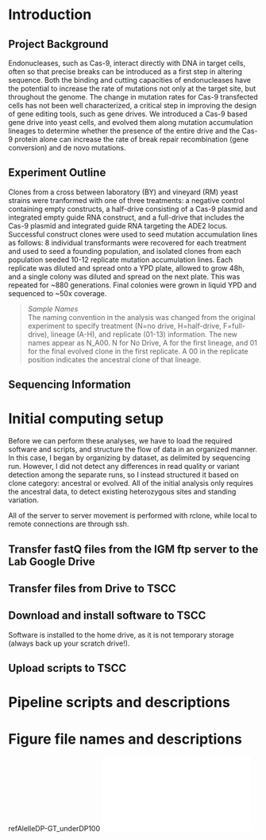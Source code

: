 # Introduction  
   
## Project Background
Endonucleases, such as Cas-9, interact directly with DNA in target cells, often so that precise breaks can be introduced as a first step in altering sequence. Both the binding and cutting capacities of endonucleases have the potential to increase the rate of mutations not only at the target site, but throughout the genome. The change in mutation rates for Cas-9 transfected cells has not been well characterized, a critical step in improving the design of gene editing tools, such as gene drives. We introduced a Cas-9 based gene drive into yeast cells, and evolved them along mutation accumulation lineages to determine whether the presence of the entire drive and the Cas-9 protein alone can increase the rate of break repair recombination (gene conversion) and de novo mutations.

## Experiment Outline
Clones from a cross between laboratory (BY) and vineyard (RM) yeast strains were tranformed with one of three treatments: a negative control containing empty constructs, a half-drive consisting of a Cas-9 plasmid and integrated empty guide RNA construct, and a full-drive that includes the Cas-9 plasmid and integrated guide RNA targeting the ADE2 locus. Successful construct clones were used to seed mutation accumulation lines as follows: 8 individual transformants were recovered for each treatment and used to seed a founding population, and isolated clones from each population seeded 10-12 replicate mutation accumulation lines. Each replicate was diluted and spread onto a YPD plate, allowed to grow 48h, and a single colony was diluted and spread on the next plate. This was repeated for ~880 generations. Final colonies were grown in liquid YPD and sequenced to ~50x coverage. 

> *Sample Names*  
The naming convention in the analysis was changed from the original experiment to specify treatment (N=no drive, H=half-drive, F=full-drive), lineage (A-H), and replicate (01-13) information. The new names appear as N_A00. N for No Drive, A for the first lineage, and 01 for the final evolved clone in the first replicate. A 00 in the replicate position indicates the ancestral clone of that lineage.



## Sequencing Information



# Initial computing setup
Before we can perform these analyses, we have to load the required software and scripts, and structure the flow of data in an organized manner. In this case, I began by organizing by dataset, as delimited by sequencing run. However, I did not detect any differences in read quality or variant detection among the separate runs, so I instead structured it based on clone category: ancestral or evolved. All of the initial analysis only requires the ancestral data, to detect existing heterozygous sites and standing variation.

All of the server to server movement is performed with rclone, while local to remote connections are through ssh. 

## Transfer fastQ files from the IGM ftp server to the Lab Google Drive


## Transfer files from Drive to TSCC



## Download and install software to TSCC
Software is installed to the home drive, as it is not temporary storage (always back up your scratch drive!).


## Upload scripts to TSCC


# Pipeline scripts and descriptions




Figure file names and descriptions
=================================

refAlelleDP-GT_underDP100
![refAlelleDP-GT_underDP100](/assets/images/refAlelleDP-GT_underDP100.pdf)
